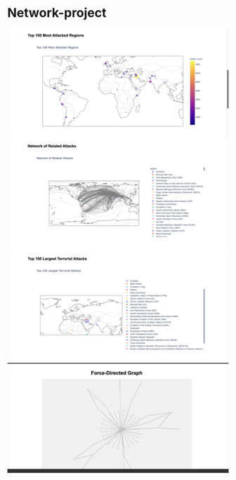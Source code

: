 # Network-project

![Görsel0](https://github.com/SuhedaTaspinar/Network-project/raw/main/image/0.png)
![Görsel1](https://github.com/SuhedaTaspinar/Network-project/raw/main/image/1.png)
![Görsel2](https://github.com/SuhedaTaspinar/Network-project/raw/main/image/2.png)
![Görsel3](https://github.com/SuhedaTaspinar/Network-project/raw/main/image/3.png)